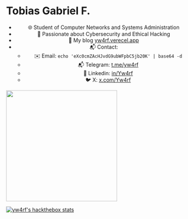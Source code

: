 <h1>Tobias Gabriel F.</h1>

<div style="text-align: center;">
  
- 🌐 Student of Computer Networks and Systems Administration
- 🔐 Passionate about Cybersecurity and Ethical Hacking
- 📖 My blog [yw4rf.verecel.app](https://yw4rf.vercel.app/)  
- 📬 Contact:
  - ✉️ Email: `echo 'eXc0cmZAcHJvdG9ubWFpbC5jb20K' | base64 -d`
  - 📬 Telegram: [t.me/yw4rf](https://t.me/yw4rf)
  - 💼 Linkedin: [in/Yw4rf](https://linkedin.com/in/Yw4rf)
  - 🐦 X: [x.com/Yw4rf](https://x.com/Yw4rf)
   
</div>

<img src="https://cyberdefenders-storage.s3.me-central-1.amazonaws.com/profile-badges/Yw4rf.png" width="300" />

[![yw4rf's hackthebox stats](httwp://www.hackthebox.eu/badge/image/2035837)](https://app.hackthebox.com/profile/2035837)
